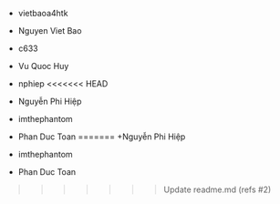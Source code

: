 
- vietbaoa4htk
+ Nguyen Viet Bao

- c633
+ Vu Quoc Huy

- nphiep
<<<<<<< HEAD
+ Nguyễn Phi Hiệp

- imthephantom
+ Phan Duc Toan
=======
+Nguyễn Phi Hiệp

- imthephantom
+ Phan Duc Toan
>>>>>>> Update readme.md (refs #2)
